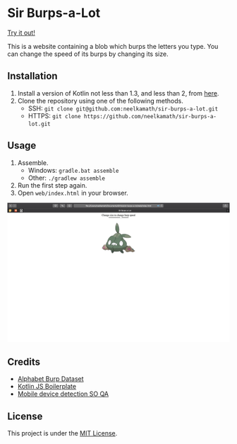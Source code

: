 # Sir Burps-a-Lot

[Try it out!](https://sir-burps-a-lot.netlify.com/)

This is a website containing a blob which burps the letters you type. You can change the speed of its burps by changing its size.

## Installation

1. Install a version of Kotlin not less than 1.3, and less than 2, from [here](https://kotlinlang.org/docs/tutorials/command-line.html).
1. Clone the repository using one of the following methods.
    - SSH: `git clone git@github.com:neelkamath/sir-burps-a-lot.git`
    - HTTPS: `git clone https://github.com/neelkamath/sir-burps-a-lot.git`

## Usage

1. Assemble.
    - Windows: `gradle.bat assemble`
    - Other: `./gradlew assemble`
1. Run the first step again.
1. Open `web/index.html` in your browser.

![Screenshot](screenshot.png)

## Credits

- [Alphabet Burp Dataset](https://github.com/neelkamath/alphabet-burp-dataset)
- [Kotlin JS Boilerplate](https://github.com/neelkamath/kotlin-js-boilerplate)
- [Mobile device detection SO QA](https://stackoverflow.com/questions/3514784/what-is-the-best-way-to-detect-a-mobile-device/3540295#3540295)

## License

This project is under the [MIT License](LICENSE).
